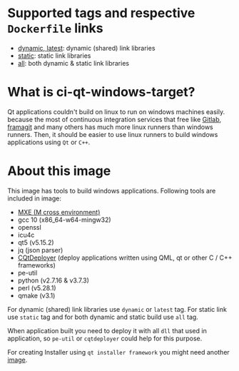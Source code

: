 # Supported tags and respective `Dockerfile` links
* [dynamic, latest](https://github.com/hivaiot/ci-qt-windows-target/blob/main/Dockerfile.dynamic): dynamic (shared) link libraries
* [static](https://github.com/hivaiot/ci-qt-windows-target/blob/main/Dockerfile.static): static link libraries
* [all](https://github.com/hivaiot/ci-qt-windows-target/blob/main/Dockerfile): both dynamic & static link libraries

# What is ci-qt-windows-target?
Qt applications couldn't build on linux to run on windows machines easily. because the most of continuous integration services that free like [Gitlab](gitlab.com), [framagit](framagit.org) and many others has much more linux runners than windows runners. Then, it should be easier to use linux runners to build windows applications using `Qt` or `C++`. 

# About this image 
This image has tools to build windows applications. Following tools are included in image:
* [MXE (M cross environment)](https://github.com/mxe/mxe)
* gcc 10 (x86_64-w64-mingw32)
* openssl
* icu4c
* qt5 (v5.15.2)
* jq (json parser)
* [CQtDeployer](https://github.com/QuasarApp/CQtDeployer) (deploy applications written using QML, qt or other С / С++ frameworks)
* pe-util
* python (v2.7.16 & v3.7.3)
* perl (v5.28.1)
* qmake (v3.1)

For dynamic (shared) link libraries use `dynamic` or `latest` tag. For static link use `static` tag and for both dynamic and static build use `all` tag.

When application built you need to deploy it with all `dll` that used in application, so `pe-util` or `cqtdeployer` could help for this purpose.

For creating Installer using `qt installer framework` you might need another [image](https://hub.docker.com/r/hivaiot/ci-qt-installer-framework-windows-target).
